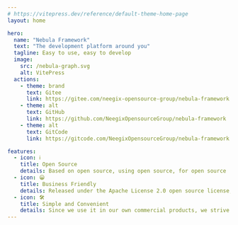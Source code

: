 ```yaml
---
# https://vitepress.dev/reference/default-theme-home-page
layout: home

hero:
  name: "Nebula Framework"
  text: "The development platform around you"
  tagline: Easy to use, easy to develop
  image:
    src: /nebula-graph.svg
    alt: VitePress
  actions:
    - theme: brand
      text: Gitee
      link: https://gitee.com/neegix-opensource-group/nebula-framework
    - theme: alt
      text: GitHub
      link: https://github.com/NeegixOpensourceGroup/nebula-framework
    - theme: alt
      text: GitCode
      link: https://gitcode.com/NeegixOpensourceGroup/nebula-framework

features:
  - icon: ℹ️
    title: Open Source
    details: Based on open source, using open source, for open source
  - icon: 😀
    title: Business Friendly
    details: Released under the Apache License 2.0 open source license, compatible with commercial use, no authorization required
  - icon: 🛠️
    title: Simple and Convenient
    details: Since we use it in our own commercial products, we strive to make it as simple and easy to use as possible!
---
```



